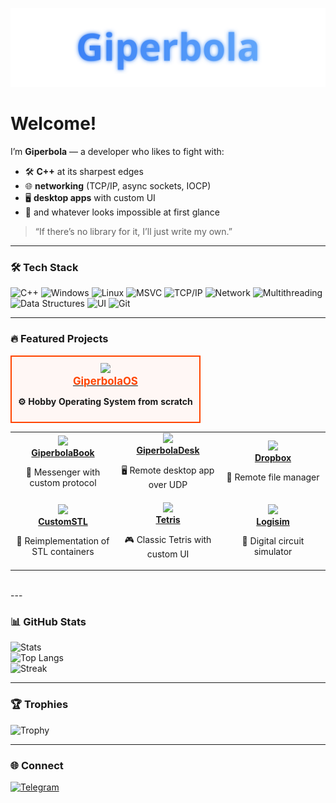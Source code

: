 <p align="center">
  <a href="https://github.com/GiperB0la">
    <img src="./banner.svg" alt="Giperbola Banner" width="800"/>
  </a>
</p>

# Welcome!

I’m **Giperbola** — a developer who likes to fight with:  
- 🛠️ **C++** at its sharpest edges  
- 🌐 **networking** (TCP/IP, async sockets, IOCP)  
- 🖥️ **desktop apps** with custom UI  
- 🚀 and whatever looks impossible at first glance  

> “If there’s no library for it, I’ll just write my own.”

---

### 🛠️ Tech Stack
![C++](https://img.shields.io/badge/C++-00599C?logo=cplusplus&logoColor=white)
![Windows](https://img.shields.io/badge/Windows-0078D6?logo=windows&logoColor=white)
![Linux](https://img.shields.io/badge/Linux-FCC624?logo=linux&logoColor=black)
![MSVC](https://img.shields.io/badge/MSVC-68217A?logo=visualstudio&logoColor=white)
![TCP/IP](https://img.shields.io/badge/TCP/IP-003366?logo=protocol&logoColor=white)
![Network](https://img.shields.io/badge/Network-228B22?logo=ethernet&logoColor=white)
![Multithreading](https://img.shields.io/badge/Multithreading-6A5ACD?logo=openmp&logoColor=white)
![Data Structures](https://img.shields.io/badge/Data%20Structures-008080?logo=databricks&logoColor=white)
![UI](https://img.shields.io/badge/UI-333333?logo=databricks&logoColor=white)
![Git](https://img.shields.io/badge/Git-F05032?logo=git&logoColor=white)

---

### 🔥 Featured Projects

<div align="center">
  <table>
    <tr>
      <td align="center" width="100%" style="border: 2px solid #ff4500; border-radius: 10px; padding: 10px; background: #fff7f5;">
        <a href="https://github.com/GiperB0la/GiperbolaOS">
          <img src="https://img.icons8.com/fluency/96/chip.png" width="70"/><br/>
          <b style="font-size: 1.2em; color: #ff4500;">GiperbolaOS</b>
        </a>
        <p><b>⚙️ Hobby Operating System from scratch</b></p>
      </td>
    </tr>
  </table>
  <table>
    <tr>
      <td align="center" width="33%">
        <a href="https://github.com/GiperB0la/GiperbolaBook">
          <img src="https://img.icons8.com/fluency/96/chat.png" width="60"/><br/>
          <b>GiperbolaBook</b>
        </a>
        <p>💬 Messenger with custom protocol</p>
      </td>
      <td align="center" width="33%">
        <a href="https://github.com/GiperB0la/GiperbolaDesk">
          <img src="https://img.icons8.com/fluency/96/monitor.png" width="60"/><br/>
          <b>GiperbolaDesk</b>
        </a>
        <p>🖥️ Remote desktop app over UDP</p>
      </td>
      <td align="center" width="33%">
        <a href="https://github.com/GiperB0la/Dropbox">
          <img src="https://img.icons8.com/fluency/96/folder-invoices.png" width="60"/><br/>
          <b>Dropbox</b>
        </a>
        <p>📂 Remote file manager</p>
      </td>
    </tr>
    <tr>
      <td align="center" width="33%">
        <a href="https://github.com/GiperB0la/CustomSTL">
          <img src="https://img.icons8.com/fluency/96/code.png" width="60"/><br/>
          <b>CustomSTL</b>
        </a>
        <p>🚀 Reimplementation of STL containers</p>
      </td>
      <td align="center" width="33%">
        <a href="https://github.com/GiperB0la/Tetris">
          <img src="https://img.icons8.com/fluency/96/controller.png" width="60"/><br/>
          <b>Tetris</b>
        </a>
        <p>🎮 Classic Tetris with custom UI</p>
      </td>
      <td align="center" width="33%">
        <a href="https://github.com/GiperB0la/Logisim">
          <img src="https://img.icons8.com/fluency/96/electronics.png" width="60"/><br/>
          <b>Logisim</b>
        </a>
        <p>🔌 Digital circuit simulator</p>
      </td>
    </tr>
  </table>
  <br/>
</div>
---

### 📊 GitHub Stats
![Stats](https://github-readme-stats.vercel.app/api?username=GiperB0la&show_icons=true&theme=tokyonight)  
![Top Langs](https://github-readme-stats.vercel.app/api/top-langs/?username=GiperB0la&layout=compact&theme=tokyonight)  
![Streak](https://github-readme-streak-stats.herokuapp.com/?user=GiperB0la&theme=tokyonight)

---

### 🏆 Trophies
![Trophy](https://github-profile-trophy.vercel.app/?username=GiperB0la&theme=onedark)

---

### 🌐 Connect
[![Telegram](https://img.shields.io/badge/Telegram-@Giperbola_10-blue?logo=telegram)](https://t.me/Giperbola_10)
